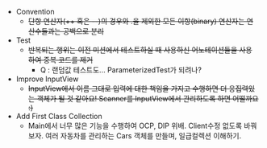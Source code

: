 * Convention
    * ~~단항 연산자(++ 혹은 --)의 경우와 .을 제외한 모든 이항(binary) 연산자는 연산수들과는 공백으로 분리~~
* Test
    * ~~반복되는 행위는 이전 미션에서 테스트하실 때 사용하신 어노테이션들을 사용하여 중복 코드를 제거~~
        * Q : 랜덤값 테스트도... ParameterizedTest가 되려나?
* Improve InputView
    * ~~InputView에서 이름 그대로 입력에 대한 책임을 가지고 수행하면 더 응집력있는 객체가 될 것 같아요!
      Scanner를 InputView에서 관리하도록 하면 어떨까요 :)~~
* Add First Class Collection
    * Main에서 너무 많은 기능을 수행하여 OCP, DIP 위배. Client수정 없도록 바꿔보자. 여러 자동차를 관리하는 Cars 객체를 만들며, 일급컬렉션 이해하기.


